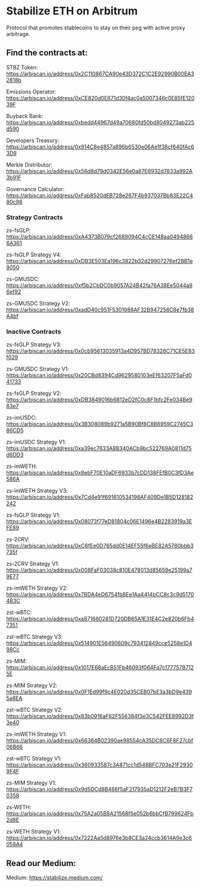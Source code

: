 # Stabilize ETH on Arbitrum
Protocol that promotes stablecoins to stay on their peg with active proxy arbitrage.

## Find the contracts at:
STBZ Token: https://arbiscan.io/address/0x2C110867CA90e43D372C1C2E92990B00EA32818b

Emissions Operator: https://arbiscan.io/address/0xCE820d0E671d30f4ac0a5007346c0E85fE12039F

Buyback Bank: https://arbiscan.io/address/0xbedd44967d49a70680fd50bd8049273ab225d590

Developers Treasury: https://arbiscan.io/address/0x914C8e4857a896b6530e06Ae1f38cf640fAc63D9

Merkle Distributor: https://arbiscan.io/address/0x56d8d79d0342E56e0a87E6932d7833a992A3b91F

Governance Calculator: https://arbiscan.io/address/0xFab8520dEB728e267F4b937037Bb83E22C480c98

### Strategy Contracts

zs-fsGLP: https://arbiscan.io/address/0xA4373B079cf2689094C4cCE148aa04948666A361

zs-fsGLP Strategy V4: https://arbiscan.io/address/0xDB3E503Ea196c3822b32d29907276ef2BB1e9050

zs-GMUSDC: https://arbiscan.io/address/0xf5b2CbDC0b9057A24B42fa76A38Ee5044a96ef92

zs-GMUSDC Strategy V2: https://arbiscan.io/address/0xadD40c951F5301988AF32B947256C8e7fb38A4bf

### Inactive Contracts
zs-fsGLP Strategy V3: https://arbiscan.io/address/0x0cb95613035913a4D957BD78328C71CE5E83f029

zs-GMUSDC Strategy V1: https://arbiscan.io/address/0x20CBd8394Cd9629580103eEf63207F5aFd041733 

zs-fsGLP Strategy V2: https://arbiscan.io/address/0xDB3849016b6812eD2fC0c8F1bfc2Fe034Be983e7

zs-imUSDC: https://arbiscan.io/address/0x3B308089b9271a5B90Bf8C8B6959C2745C386CD5

zs-imUSDC Strategy V1: https://arbiscan.io/address/0xa39ec7633A8B340ACb9bc522769A0811d75d6DD3

zs-imWETH: https://arbiscan.io/address/0x8ebF70E10aDF6933b7cDD138FEfB0C3fD3Ae586A

zs-imWETH Strategy V3: https://arbiscan.io/address/0x7Cd4e91f691610534198AF409De1B5D128182242

zs-fsGLP Strategy V1: https://arbiscan.io/address/0x08073f77eD81804c06E1496e4B2283919a3EFE89

zs-2CRV: https://arbiscan.io/address/0xC6fEe0D765dd0E14EF55f6eBE82A5780bbb3735f

zs-2CRV Strategy V1: https://arbiscan.io/address/0x008FaF03038c810E478013d85659e25199a79E77

zs-imWETH Strategy V2: https://arbiscan.io/address/0x7BDA4eD6754fb8Ee1Aa4414bCC8c3c9d51704B3C

zst-wBTC: https://arbiscan.io/address/0xa871660281D720DB65A1E31E4C2e820b6Fb47351

zst-wBTC Strategy V3: https://arbiscan.io/address/0x514901E56490609c793412849cce5258e1D498Cc

zs-MIM: https://arbiscan.io/address/0x1017E68aEcB51Fb46093f064Fa7c177757B7125E

zs-MIM Strategy V2: https://arbiscan.io/address/0x0F1Ed99f9c4E020d35CEB07bE3a3bD9e4395a8EA

zst-wBTC Strategy V2: https://arbiscan.io/address/0x83b0916aF62F556384f3e3C542FEE8992D3f3e40 

zs-imWETH Strategy V1: https://arbiscan.io/address/0x66364B02390ae98554cA35DC8C6F8F27cbf06B66

zst-wBTC Strategy V1: https://arbiscan.io/address/0x360933587c3A871cc1d548BFC703e21F29309F4F

zs-MIM Strategy V1: https://arbiscan.io/address/0x9d5DCd8B466f5aF217935aD1212F2eB7B3F70358

zs-WETH: https://arbiscan.io/address/0x75A2a05B8A21568f5e052b6bbCfB799624Fb2d8E

zs-WETH Strategy V1: https://arbiscan.io/address/0x7222Aa5d8976e3b8CE3a24ccb3614A9e3c6058A4

## Read our Medium:
Medium: https://stabilize.medium.com/
